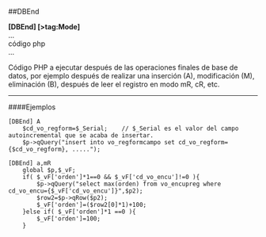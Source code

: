 ##DBEnd

**[DBEnd] [>tag:Mode]**
<br>...<br>código php<br>...

Código PHP a ejecutar después de las operaciones finales de base de datos, por ejemplo después de realizar una inserción (A), modificación (M), eliminación (B), después de leer el registro en modo mR, cR, etc.

- - -
####Ejemplos

```
[DBEnd] A
	$cd_vo_regform=$_Serial;	// $_Serial es el valor del campo autoincremental que se acaba de insertar.
	$p->qQuery("insert into vo_regformcampo set cd_vo_regform={$cd_vo_regform}, .....");
    
[DBEnd] a,mR
	global $p,$_vF;
	if( $_vF['orden']*1==0 && $_vF['cd_vo_encu']!=0 ){
		$p->qQuery("select max(orden) from vo_encupreg where cd_vo_encu={$_vF['cd_vo_encu']}",$p2);
		$row2=$p->qRow($p2);
		$_vF['orden']=($row2[0]*1)+100;
	}else if( $_vF['orden']*1 ==0 ){
		$_vF['orden']=100;
	}
```
